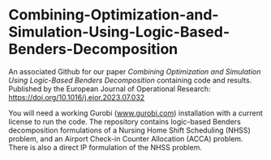 # Combining-Optimization-and-Simulation-Using-Logic-Based-Benders-Decomposition
An associated Github for our paper _Combining Optimization and Simulation Using Logic-Based Benders Decomposition_ containing code and results. Published by the European Journal of Operational Research: https://doi.org/10.1016/j.ejor.2023.07.032

You will need a working Gurobi (www.gurobi.com) installation with a current license to run the code.
The repository contains logic-based Benders decomposition formulations of a Nursing Home Shift Scheduling (NHSS) problem, and an Airport Check-in Counter Allocation (ACCA) problem. There is also a direct IP formulation of the NHSS problem.

